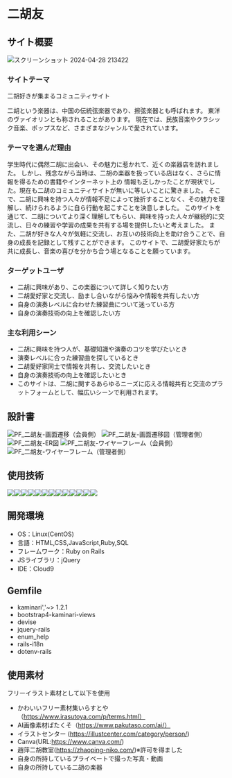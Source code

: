 # **二胡友**

## サイト概要
![スクリーンショット 2024-04-28 213422](https://github.com/takagi2943/niko_tomo/assets/154996725/862c325d-a7ce-4c11-b1a5-afb384a73a8c)


### サイトテーマ
二胡好きが集まるコミュニティサイト

二胡という楽器は、中国の伝統弦楽器であり、擦弦楽器とも呼ばれます。
東洋のヴァイオリンとも称されることがあります。
現在では、民族音楽やクラシック音楽、ポップスなど、さまざまなジャンルで愛されています。

### テーマを選んだ理由
学生時代に偶然二胡に出会い、その魅力に惹かれて、近くの楽器店を訪れました。
しかし、残念ながら当時は、二胡の楽器を扱っている店はなく、さらに情報を得るための書籍やインターネット上の
情報も乏しかったことが現状でした。現在も二胡のコミュニティサイトが無いに等しいことに驚きました。
そこで、二胡に興味を持つ人々が情報不足によって挫折することなく、その魅力を理解し、続けられるように自ら行動を起こすことを決意しました。
このサイトを通じて、二胡についてより深く理解してもらい、興味を持った人々が継続的に交流し、日々の練習や学習の成果を共有する場を提供したいと考えました。
また、二胡が好きな人々が気軽に交流し、お互いの技術向上を助け合うことで、自身の成長を記録として残すことができます。
このサイトで、二胡愛好家たちが共に成長し、音楽の喜びを分かち合う場となることを願っています。

### ターゲットユーザ

- 二胡に興味があり、この楽器について詳しく知りたい方
- 二胡愛好家と交流し、励まし合いながら悩みや情報を共有したい方
- 自身の演奏レベルに合わせた練習曲について迷っている方
- 自身の演奏技術の向上を確認したい方



### 主な利用シーン

- 二胡に興味を持つ人が、基礎知識や演奏のコツを学びたいとき
- 演奏レベルに合った練習曲を探しているとき
- 二胡愛好家同士で情報を共有し、交流したいとき
- 自身の演奏技術の向上を確認したいとき
- このサイトは、二胡に関するあらゆるニーズに応える情報共有と交流のプラットフォームとして、幅広いシーンで利用されます。


## 設計書
![PF_二胡友-画面遷移（会員側）](https://github.com/takagi2943/niko_tomo/assets/154996725/90d84c96-f9ed-48e5-8f96-c1e7d32aa388)
![PF_二胡友-画面遷移図（管理者側）](https://github.com/takagi2943/niko_tomo/assets/154996725/6a5006a4-4a11-4ef2-a14e-84a29c57cff7)
![PF_二胡友-ER図](https://github.com/takagi2943/niko_tomo/assets/154996725/199963d7-a0e5-45f5-a3b8-5bd3e95457c2)
![PF_二胡友-ワイヤーフレーム（会員側）](https://github.com/takagi2943/niko_tomo/assets/154996725/e4b24d23-b2e2-4b9d-b818-26fe869db436)
![PF_二胡友-ワイヤーフレーム（管理者側）](https://github.com/takagi2943/niko_tomo/assets/154996725/d6fedab3-06bb-49de-8b7b-27f4c4fbaee5)

## 使用技術
[![](https://img.shields.io/badge/Ruby-CC342D?style=flat&logo=ruby&logoColor=white)](https://www.ruby-lang.org/)[![](https://img.shields.io/badge/Ruby_on_Rails-CC0000?style=flat&logo=ruby-on-rails&logoColor=white)](https://rubyonrails.org/)[![](https://img.shields.io/badge/HTML-1572B6?style=flat&logo=html5&logoColor=white&color=orange)](https://example.com)[![](https://img.shields.io/badge/CSS-1572B6?style=flat&logo=css3&logoColor=white)](https://www.w3.org/Style/CSS/Overview.en.html)[![](https://img.shields.io/badge/JavaScript-F7DF1E?style=flat&logo=javascript&logoColor=black)](https://developer.mozilla.org/en-US/docs/Web/JavaScript)[![](https://img.shields.io/badge/Bootstrap-563D7C?style=flat&logo=bootstrap&logoColor=white)](https://getbootstrap.com/)[![](https://img.shields.io/badge/GitHub-181717?style=flat&logo=github&logoColor=white)](https://github.com/)[![](https://img.shields.io/badge/Git-F05032?style=flat&logo=git&logoColor=white)](https://git-scm.com/)[![](https://img.shields.io/badge/Amazon_AWS-232F3E?style=flat&logo=amazon-aws&logoColor=white)](https://aws.amazon.com/)[![](https://img.shields.io/badge/Amazon_EC2-232F3E?style=flat&logo=amazon-ec2&logoColor=white)](https://aws.amazon.com/ec2/)[![](https://img.shields.io/badge/Amazon_RDS-232F3E?style=flat&logo=amazon-rds&logoColor=white)](https://aws.amazon.com/rds/)[![](https://img.shields.io/badge/Nginx-009639?style=flat&logo=nginx&logoColor=white)](https://nginx.org/)[![](https://img.shields.io/badge/MySQL-4479A1?style=flat&logo=mysql&logoColor=white)](https://www.mysql.com/)

## 開発環境
- OS：Linux(CentOS)
- 言語：HTML,CSS,JavaScript,Ruby,SQL
- フレームワーク：Ruby on Rails
- JSライブラリ：jQuery
- IDE：Cloud9

## Gemfile
- kaminari','~> 1.2.1
- bootstrap4-kaminari-views
- devise
- jquery-rails
- enum_help
- rails-i18n
- dotenv-rails

## 使用素材
フリーイラスト素材として以下を使用
- かわいいフリー素材集いらすとや（https://www.irasutoya.com/p/terms.html）
- AI画像素材ぱたくそ（https://www.pakutaso.com/ai/）
- イラストセンター (https://illustcenter.com/category/person/)
- Canva(URL:https://www.canva.com/)
- 趙萍二胡教室(https://zhaoping-niko.com/)※許可を得ました
- 自身の所持しているプライベートで撮った写真・動画
- 自身の所持している二胡の楽器
